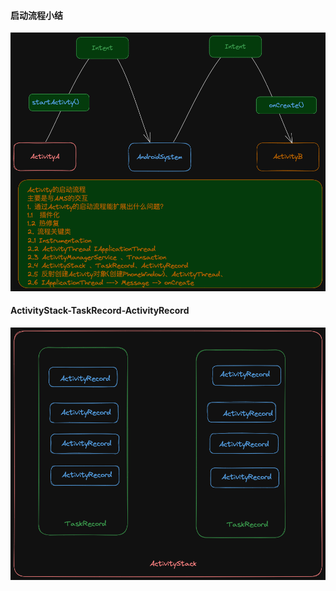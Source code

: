 #### 启动流程小结

<img src="https://raw.githubusercontent.com/dashingqi/DQPicBeg/main/Activity%E5%90%AF%E5%8A%A8%E6%B5%81%E7%A8%8B(%E4%B8%80)-20230603112337832.png" alt="Activity启动流程(一)" style="zoom:200%;" />

#### ActivityStack-TaskRecord-ActivityRecord

<img src="https://raw.githubusercontent.com/dashingqi/DQPicBeg/main/ActivityStack-TaskRecord-ActivityRecord.png" alt="ActivityStack-TaskRecord-ActivityRecord" style="zoom:200%;" />